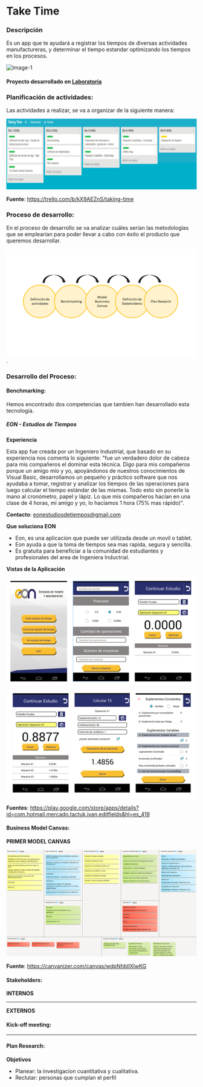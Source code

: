 # Take Time

### Descripción

Es un app que te ayudará a registrar los tiempos de diversas actividades manufactureras, y determinar el  tiempo estandar optimizando los tiempos en los procesos.

![Image-1](LOGO)

#### Proyecto desarrollado en [Laboratoria](http://www.laboratoria.la/)

### Planificación de actividades:

Las actividades a realizar, se va a organizar de la siguiente manera:

![Image-2](https://github.com/PaoSil/Take-Time/blob/master/assets/img/trello-actividades.png)

**Fuente**: <https://trello.com/b/kX9AEZnS/taking-time>

### Proceso de desarrollo:

En el proceso de desarrollo se va analizar cuáles serían las metodologías que se emplearían para poder llevar a cabo con éxito el producto que queremos desarrollar.

![Image-3](https://github.com/PaoSil/Take-Time/blob/master/assets/img/proceso%20de%20desarrollo%20.png).

### Desarrollo del Proceso:

#### Benchmarking:

Hemos encontrado dos competencias que tambien han desarrollado esta tecnologia.

##### EON - Estudios de Tiempos

**Experiencia**

Esta app fue creada por un Ingeniero Industrial, que basado en su experiencia nos comenta lo siguiente: "fue un verdadero dolor de cabeza para mis compañeros el dominar esta técnica. Digo para mis compañeros porque un amigo mío y yo, apoyándonos de nuestros conocimientos de Visual Basic, desarrollamos un pequeño y práctico software que nos ayudaba a tomar, registrar y analizar los tiempos de las operaciones para luego calcular el tiempo estándar de las mismas. Todo esto sin ponerle la mano al cronómetro, papel y lápiz. Lo que mis compañeros hacían en una clase de 4 horas, mi amigo y yo, lo hacíamos 1 hora (75% mas rápido)".

**Contacto**: <eonestudiosdetiempos@gmail.com>

**Que soluciona EON**

- Eon, es una aplicacion que puede ser utilizada desde un movil o tablet.
- Eon ayuda a que la toma de tiempos sea mas rapida, segura y sencilla.
- Es gratuita para beneficiar a la comunidad de estudiantes y profesionales del area de Ingeniera Inductrial.

**Vistas de la Aplicación**

![Image-4](https://github.com/PaoSil/Take-Time/blob/master/assets/img/eon1.png)

![Image-5](https://github.com/PaoSil/Take-Time/blob/master/assets/img/eon2.png)

**Fuentes**: <https://play.google.com/store/apps/details?id=com.hotmail.mercado.tactuk.ivan.editfields&hl=es_419>

#### Business Model Canvas:

**PRIMER MODEL CANVAS**

![Image-4](https://github.com/PaoSil/Take-Time/blob/master/assets/img/model%20canvas.png)

**Fuente**: <https://canvanizer.com/canvas/wdpNhbIIXlwKG>

#### Stakeholders:

**INTERNOS**

----------------------

**EXTERNOS**

#### Kick-off meeting:

----------------------

#### Plan Research:

**Objetivos**

* Planear: la investigacion cuantitativa y cualitativa.
* Reclutar: personas que cumplan el perfil
